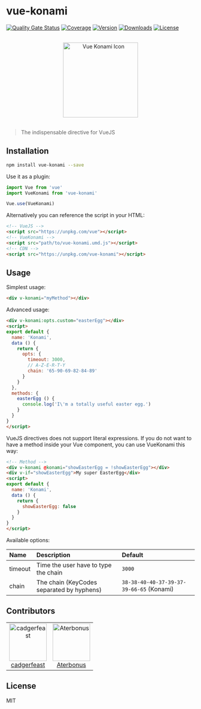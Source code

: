 # vue-konami

[![Quality Gate Status](https://sonarcloud.io/api/project_badges/measure?project=cadgerfeast_vue-konami&metric=alert_status)](https://sonarcloud.io/dashboard?id=cadgerfeast_vue-konami)
[![Coverage](https://sonarcloud.io/api/project_badges/measure?project=cadgerfeast_vue-konami&metric=coverage)](https://sonarcloud.io/dashboard?id=cadgerfeast_vue-konami)
[![Version](https://badge.fury.io/js/vue-konami.svg)](https://www.npmjs.com/package/vue-konami)
[![Downloads](https://img.shields.io/npm/dt/vue-konami.svg)](https://www.npmjs.com/package/vue-konami)
[![License](https://img.shields.io/npm/l/vue-konami.svg)](https://github.com/cadgerfeast/vue-konami/blob/master/LICENSE)

<p align="center"><br/><img width="200" src="https://vue-konami.cadgerfeast.dev/icons/vue-konami.svg" alt="Vue Konami Icon"/><br/><br/></p>

> The indispensable directive for VueJS

## Installation

``` bash
npm install vue-konami --save
```

Use it as a plugin:

``` javascript
import Vue from 'vue'
import VueKonami from 'vue-konami'

Vue.use(VueKonami)
```

Alternatively you can reference the script in your HTML:

``` html
<!-- VueJS -->
<script src="https://unpkg.com/vue"></script>
<!-- VueKonami -->
<script src="path/to/vue-konami.umd.js"></script>
<!-- CDN -->
<script src="https://unpkg.com/vue-konami"></script>
```

## Usage

Simplest usage:

``` html
<div v-konami="myMethod"></div>
```

Advanced usage:

``` html
<div v-konami:opts.custom="easterEgg"></div>
<script>
export default {
  name: 'Konami',
  data () {
    return {
      opts: {
        timeout: 3000,
        // A-Z-E-R-T-Y
        chain: '65-90-69-82-84-89'
      }
    }
  },
  methods: {
    easterEgg () {
      console.log('I\'m a totally useful easter egg.')
    }
  }
}
</script>
```

VueJS directives does not support literal expressions.
If you do not want to have a method inside your Vue component, you can use VueKonami this way:

``` html
<!-- Method -->
<div v-konami @konami="showEasterEgg = !showEasterEgg"></div>
<div v-if="showEasterEgg">My super EasterEgg</div>
<script>
export default {
  name: 'Konami',
  data () {
    return {
      showEasterEgg: false
    }
  }
}
</script>
```

Available options:

| Name     | Description                               | Default                                  |
|:---------|:------------------------------------------|:-----------------------------------------|
| timeout  | Time the user have to type the chain      | `3000`                                   |
| chain    | The chain (KeyCodes separated by hyphens) | `38-38-40-40-37-39-37-39-66-65` (Konami) |

## Contributors

<table>
  <tbody>
    <tr>
      <td align="center">
        <a href="https://github.com/cadgerfeast">
          <img src="https://github.com/cadgerfeast.png?size=100" alt="cadgerfeast" width="100px" style="min-width: 100px">
          <br/>
          <span>cadgerfeast</span>
        </a>
      </td>
      <td align="center">
        <a href="https://github.com/Aterbonus">
          <img src="https://github.com/Aterbonus.png?size=100" alt="Aterbonus" width="100px" style="min-width: 100px">
          <br/>
          <span>Aterbonus</span>
        </a>
      </td>
    </tr>
  </tbody>
</table>

## License

MIT
